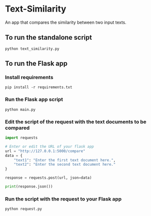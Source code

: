 # Text-Similarity
An app that compares the similarity between two input texts.

## To run the standalone script
```
python text_similarity.py
```
## To run the Flask app
### Install requirements
```
pip install -r requirements.txt
```
### Run the Flask app script
```
python main.py
```
### Edit the script of the request with the text documents to be compared
```python
import requests

# Enter or edit the URL of your flask app
url = "http://127.0.0.1:5000/compare"
data = {
    "text1": "Enter the first text document here.",
    "text2": "Enter the second text document here."
}

response = requests.post(url, json=data)

print(response.json())
```
### Run the script with the request to your Flask app
```
python request.py
```
